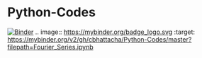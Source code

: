 # Python-Codes
[![Binder](https://mybinder.org/badge_logo.svg)](https://mybinder.org/v2/gh/cbhattacha/Python-Codes/master?filepath=Fourier_Series.ipynb)
.. image:: https://mybinder.org/badge_logo.svg
 :target: https://mybinder.org/v2/gh/cbhattacha/Python-Codes/master?filepath=Fourier_Series.ipynb
